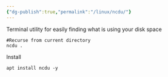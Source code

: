 ```yaml
---
{"dg-publish":true,"permalink":"/linux/ncdu/"}
---
```



Terminal utility for easily finding what is using your disk space

```
#Recurse from current directory
ncdu .
```

Install
```
apt install ncdu -y
```
